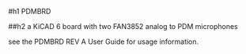 #h1 PDMBRD 

##h2 a KiCAD 6 board with two FAN3852 analog to PDM microphones

see the PDMBRD REV A User Guide for usage information.

